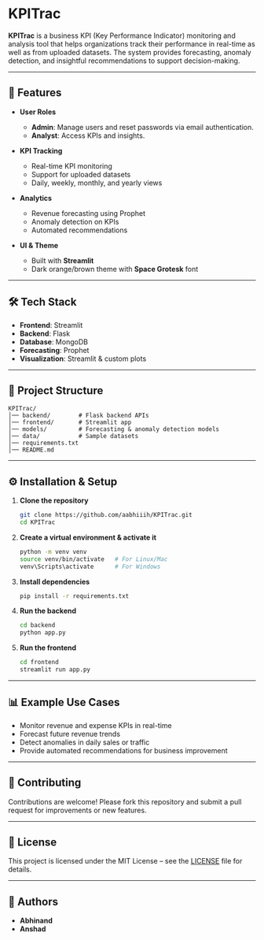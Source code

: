 # KPITrac  

**KPITrac** is a business KPI (Key Performance Indicator) monitoring and analysis tool that helps organizations track their performance in real-time as well as from uploaded datasets. The system provides forecasting, anomaly detection, and insightful recommendations to support decision-making.  

---

## 🚀 Features  

- **User Roles**  
  - **Admin**: Manage users and reset passwords via email authentication.  
  - **Analyst**: Access KPIs and insights.  

- **KPI Tracking**  
  - Real-time KPI monitoring  
  - Support for uploaded datasets  
  - Daily, weekly, monthly, and yearly views  

- **Analytics**  
  - Revenue forecasting using Prophet  
  - Anomaly detection on KPIs  
  - Automated recommendations  

- **UI & Theme**  
  - Built with **Streamlit**  
  - Dark orange/brown theme with **Space Grotesk** font  

---

## 🛠️ Tech Stack  

- **Frontend**: Streamlit  
- **Backend**: Flask  
- **Database**: MongoDB  
- **Forecasting**: Prophet  
- **Visualization**: Streamlit & custom plots  

---

## 📂 Project Structure  

```
KPITrac/
│── backend/        # Flask backend APIs
│── frontend/       # Streamlit app
│── models/         # Forecasting & anomaly detection models
│── data/           # Sample datasets
│── requirements.txt
│── README.md
```

---

## ⚙️ Installation & Setup  

1. **Clone the repository**  
   ```bash
   git clone https://github.com/aabhiiih/KPITrac.git
   cd KPITrac
   ```

2. **Create a virtual environment & activate it**  
   ```bash
   python -m venv venv
   source venv/bin/activate   # For Linux/Mac
   venv\Scripts\activate      # For Windows
   ```

3. **Install dependencies**  
   ```bash
   pip install -r requirements.txt
   ```

4. **Run the backend**  
   ```bash
   cd backend
   python app.py
   ```

5. **Run the frontend**  
   ```bash
   cd frontend
   streamlit run app.py
   ```

---

## 📊 Example Use Cases  

- Monitor revenue and expense KPIs in real-time  
- Forecast future revenue trends  
- Detect anomalies in daily sales or traffic  
- Provide automated recommendations for business improvement  

---

## 🤝 Contributing  

Contributions are welcome! Please fork this repository and submit a pull request for improvements or new features.  

---

## 📜 License  

This project is licensed under the MIT License – see the [LICENSE](LICENSE) file for details.  

---

## 👥 Authors  

- **Abhinand**  
- **Anshad**  
